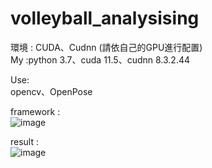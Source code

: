 # volleyball_analysising

環境 : CUDA、Cudnn (請依自己的GPU進行配置)  
  My :python 3.7、cuda 11.5、cudnn 8.3.2.44  
    
Use:  
opencv、OpenPose

framework :  
![image](https://github.com/TinsHsiao/volleyball_analysising/assets/91177853/75c8880e-003a-4b49-a8ae-ad9383df4a2c)
  
result :  
![image](https://github.com/TinsHsiao/volleyball_analysising/assets/91177853/a06d6810-a324-4576-9210-a0123ae8bd93)

